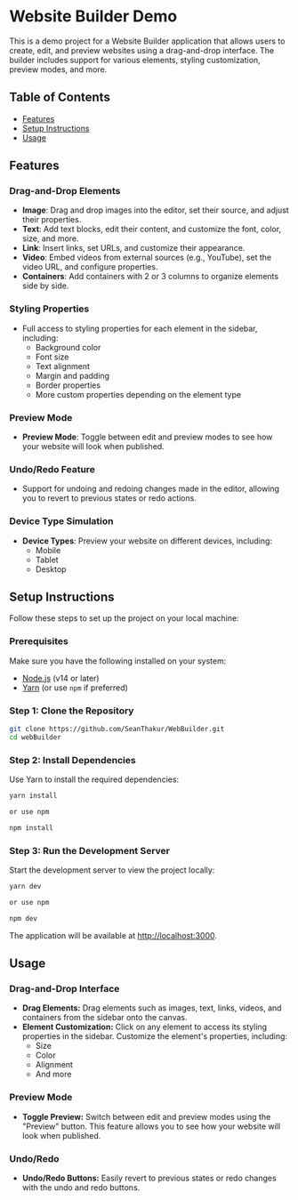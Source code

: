 # Website Builder Demo

This is a demo project for a Website Builder application that allows users to create, edit, and preview websites using a drag-and-drop interface. The builder includes support for various elements, styling customization, preview modes, and more.

## Table of Contents

- [Features](#features)
- [Setup Instructions](#setup-instructions)
- [Usage](#usage)

## Features

### Drag-and-Drop Elements

- **Image**: Drag and drop images into the editor, set their source, and adjust their properties.
- **Text**: Add text blocks, edit their content, and customize the font, color, size, and more.
- **Link**: Insert links, set URLs, and customize their appearance.
- **Video**: Embed videos from external sources (e.g., YouTube), set the video URL, and configure properties.
- **Containers**: Add containers with 2 or 3 columns to organize elements side by side.

### Styling Properties

- Full access to styling properties for each element in the sidebar, including:
  - Background color
  - Font size
  - Text alignment
  - Margin and padding
  - Border properties
  - More custom properties depending on the element type

### Preview Mode

- **Preview Mode**: Toggle between edit and preview modes to see how your website will look when published.

### Undo/Redo Feature

- Support for undoing and redoing changes made in the editor, allowing you to revert to previous states or redo actions.

### Device Type Simulation

- **Device Types**: Preview your website on different devices, including:
  - Mobile
  - Tablet
  - Desktop

## Setup Instructions

Follow these steps to set up the project on your local machine:

### Prerequisites

Make sure you have the following installed on your system:

- [Node.js](https://nodejs.org/) (v14 or later)
- [Yarn](https://yarnpkg.com/) (or use `npm` if preferred)

### Step 1: Clone the Repository

```bash
git clone https://github.com/SeanThakur/WebBuilder.git
cd webBuilder
```

### Step 2: Install Dependencies

Use Yarn to install the required dependencies:

```bash
yarn install

or use npm

npm install
```

### Step 3: Run the Development Server

Start the development server to view the project locally:

```bash
yarn dev

or use npm

npm dev
```

The application will be available at [http://localhost:3000](http://localhost:3000).

## Usage

### Drag-and-Drop Interface

- **Drag Elements:** Drag elements such as images, text, links, videos, and containers from the sidebar onto the canvas.
- **Element Customization:** Click on any element to access its styling properties in the sidebar. Customize the element's properties, including:
  - Size
  - Color
  - Alignment
  - And more

### Preview Mode

- **Toggle Preview:** Switch between edit and preview modes using the "Preview" button. This feature allows you to see how your website will look when published.

### Undo/Redo

- **Undo/Redo Buttons:** Easily revert to previous states or redo changes with the undo and redo buttons.
